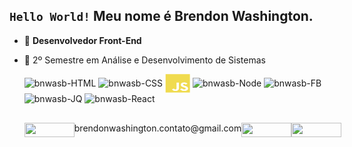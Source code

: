 ## `Hello World!` Meu nome é Brendon Washington.

- 🔭 <b>Desenvolvedor Front-End</b>
- 🌱 2º Semestre em Análise e Desenvolvimento de Sistemas
  <div style="display: inline_block">
  <img align="center" alt="bnwasb-HTML" height="30" width="40" src="https://cdn.jsdelivr.net/gh/devicons/devicon/icons/html5/html5-original-wordmark.svg"/>
  <img align="center" alt="bnwasb-CSS" height="30" width="40" src="https://cdn.jsdelivr.net/gh/devicons/devicon/icons/css3/css3-original-wordmark.svg" />
  <img align="center" alt="bnwasb-Js" height="30" width="40" src="https://raw.githubusercontent.com/devicons/devicon/master/icons/javascript/javascript-plain.svg"/>
  <img align="center" alt="bnwasb-Node" height="30" width="40" src="https://cdn.jsdelivr.net/gh/devicons/devicon/icons/nodejs/nodejs-original.svg"/>
  <img align="center" alt="bnwasb-FB" height="30" width="40" src="https://cdn.jsdelivr.net/gh/devicons/devicon/icons/firebase/firebase-plain-wordmark.svg"/>
  <img align="center" alt="bnwasb-JQ" height="30" width="40" src="https://cdn.jsdelivr.net/gh/devicons/devicon/icons/jquery/jquery-original-wordmark.svg"/>
  <img align="center" alt="bnwasb-React" height="30" width="40" src="https://cdn.jsdelivr.net/gh/devicons/devicon/icons/react/react-original-wordmark.svg" />
  <div>
  
  ##
    
  <div class="gmail" style="display:flex";>
      <img align="center" style="width:80px; height:23px; display:inline-block;" src="https://img.shields.io/badge/-Gmail-%23333?style=for-the-badge&logo=gmail&logoColor=white"/> 
      <span style="display:inline-block;">brendonwashington.contato@gmail.com</span>
  <div>  
  <div class="linkedin" style="display:flex;">
      <a target="_blank" href="http://www.linkedin.com/in/brendonwsa"><img align="center" style="width:80px; height:23px; display:inline-block;" src="https://img.shields.io/badge/-LinkedIn-%230077B5?style=for-the-badge&logo=linkedin&logoColor=white"></a>
  <div>
    <a href="mailto:brendonwashington.contato@gmail.com"> <img style="width:80px; height:23px; display:inline-block;" src="https://img.shields.io/badge/-Gmail-%23333?style=for-the-badge&logo=gmail&logoColor=white"/></a>
  
  
  
  
  
  
  
<!--
**bnwasb/bnwasb** is a ✨ _special_ ✨ repository because its `README.md` (this file) appears on your GitHub profile.
Here are some ideas to get you started:

- 🔭 I’m currently working on ...
- 🌱 I’m currently learning ...
- 👯 I’m looking to collaborate on ...
- 🤔 I’m looking for help with ...
- 💬 Ask me about ...
- 📫 How to reach me: ...
- 😄 Pronouns: ...
- ⚡ Fun fact: ...
-->
